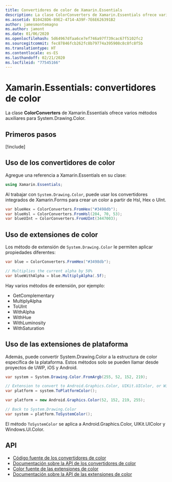 ```yaml
---
title: Convertidores de color de Xamarin.Essentials
description: La clase ColorConverters de Xamarin.Essentials ofrece varios métodos auxiliares y de extensión para trabajar con System.Drawing.Color.
ms.assetid: B10428D6-89E2-4714-A39F-7E6E626391B2
author: jamesmontemagno
ms.author: jamont
ms.date: 01/06/2020
ms.openlocfilehash: 5d64967dfaa6ce7ef746a97f739cac67f5102fc2
ms.sourcegitcommit: fec87846fcb262fc8b79774a395908c8c8fc8f5b
ms.translationtype: HT
ms.contentlocale: es-ES
ms.lasthandoff: 02/21/2020
ms.locfileid: "77545166"
---
```

# <a name="xamarinessentials-color-converters"></a>Xamarin.Essentials: convertidores de color

La clase **ColorConverters** de Xamarin.Essentials ofrece varios métodos auxiliares para System.Drawing.Color.

## <a name="get-started"></a>Primeros pasos

[!include[](~/essentials/includes/get-started.md)]

## <a name="using-color-converters"></a>Uso de los convertidores de color

Agregue una referencia a Xamarin.Essentials en su clase:

```csharp
using Xamarin.Essentials;
```

Al trabajar con `System.Drawing.Color`, puede usar los convertidores integrados de Xamarin.Forms para crear un color a partir de Hsl, Hex o UInt.

```csharp
var blueHex = ColorConverters.FromHex("#3498db");
var blueHsl = ColorConverters.FromHsl(204, 70, 53);
var blueUInt = ColorConverters.FromUInt(3447003);
```

## <a name="using-color-extensions"></a>Uso de extensiones de color

Los método de extensión de `System.Drawing.Color` le permiten aplicar propiedades diferentes:

```csharp
var blue = ColorConverters.FromHex("#3498db");

// Multiplies the current alpha by 50%
var blueWithAlpha = blue.MultiplyAlpha(.5f);
```

Hay varios métodos de extensión, por ejemplo:

- GetComplementary
- MultiplyAlpha
- ToUInt
- WithAlpha
- WithHue
- WithLuminosity
- WithSaturation

## <a name="using-platform-extensions"></a>Uso de las extensiones de plataforma

Además, puede convertir System.Drawing.Color a la estructura de color específica de la plataforma. Estos métodos solo se pueden llamar desde proyectos de UWP, iOS y Android.

```csharp
var system = System.Drawing.Color.FromArgb(255, 52, 152, 219);

// Extension to convert to Android.Graphics.Color, UIKit.UIColor, or Windows.UI.Color
var platform = system.ToPlatformColor();
```

```csharp
var platform = new Android.Graphics.Color(52, 152, 219, 255);

// Back to System.Drawing.Color
var system = platform.ToSystemColor();
```

El método `ToSystemColor` se aplica a Android.Graphics.Color, UIKit.UIColor y Windows.UI.Color.

## <a name="api"></a>API

- [Código fuente de los convertidores de color](https://github.com/xamarin/Essentials/tree/master/Xamarin.Essentials/Types/ColorConverters.shared.cs)
- [Documentación sobre la API de los convertidores de color](xref:Xamarin.Essentials.ColorConverters)
- [Color fuente de las extensiones de color](https://github.com/xamarin/Essentials/tree/master/Xamarin.Essentials/Types/ColorConverters.shared.cs)
- [Documentación sobre la API de las extensiones de color](xref:Xamarin.Essentials.ColorExtensions)
